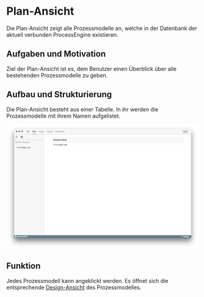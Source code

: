 # Plan-Ansicht

Die Plan-Ansicht zeigt alle Prozessmodelle an, welche in der Datenbank der aktuell verbunden ProcessEngine existieren.

## Aufgaben und Motivation

Ziel der Plan-Ansicht ist es, dem Benutzer einen Überblick über alle
bestehenden Prozessmodelle zu geben.

## Aufbau und Strukturierung

Die Plan-Ansicht besteht aus einer Tabelle. In ihr werden die Prozessmodelle
mit ihrem Namen aufgelistet.

![Plan-Ansicht](plan-view.png)

## Funktion

Jedes Prozessmodell kann angeklickt werden. Es öffnet sich die entsprechende
[Design-Ansicht](../design-view/design-view.md) des Prozessmodelles.
